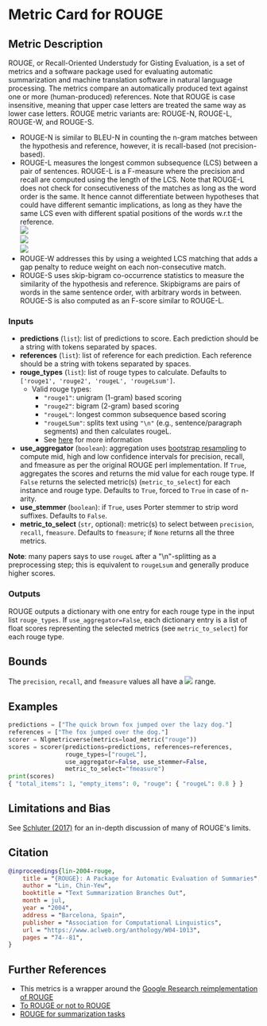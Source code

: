 # Metric Card for ROUGE

## Metric Description
ROUGE, or Recall-Oriented Understudy for Gisting Evaluation, is a set of metrics and a software package used for evaluating automatic summarization and machine translation software in natural language processing.
The metrics compare an automatically produced text against one or more (human-produced) references.
Note that ROUGE is case insensitive, meaning that upper case letters are treated the same way as lower case letters.
ROUGE metric variants are: ROUGE-N, ROUGE-L, ROUGE-W, and ROUGE-S.
- ROUGE-N is similar to BLEU-N in counting the n-gram matches between the hypothesis and reference, however, it is recall-based (not precision-based).
- ROUGE-L measures the longest common subsequence (LCS) between a pair of sentences. ROUGE-L is a F-measure where the precision and recall are computed using the length of the LCS. Note that ROUGE-L does not check for consecutiveness of the matches as long as the word order is the same. It hence cannot differentiate between hypotheses that could have different semantic implications, as long as they have the same LCS even with different spatial positions of the words w.r.t the reference.<br>
  <img src="https://render.githubusercontent.com/render/math?math={P_{LCS}=\frac{|LCS|}{|words\_in\_hypothesis|}}"><br>
  <img src="https://render.githubusercontent.com/render/math?math={R_{LCS}=\frac{|LCS|}{|words\_in\_reference|}}"><br>
  <img src="https://render.githubusercontent.com/render/math?math={\text{ROUGE-L} = F_{LCS} = \frac{(1 + \beta^2)R_{LCS}P_{LCS}}{R_{LCS} + \beta^2 P_{LCS}}}">
- ROUGE-W addresses this by using a weighted LCS matching that adds a gap penalty to reduce weight on each non-consecutive match.
- ROUGE-S uses skip-bigram co-occurrence statistics to measure the similarity of the hypothesis and reference. Skipbigrams are pairs of words in the same sentence order, with arbitrary words in between. ROUGE-S is also computed as an F-score similar to ROUGE-L.

### Inputs
- **predictions** (`list`): list of predictions to score. Each prediction
        should be a string with tokens separated by spaces.
- **references** (`list`): list of reference for each prediction. Each
        reference should be a string with tokens separated by spaces.
- **rouge_types** (`list`): list of rouge types to calculate. Defaults to `['rouge1', 'rouge2', 'rougeL', 'rougeLsum']`.
    - Valid rouge types:
        - `"rouge1"`: unigram (1-gram) based scoring
        - `"rouge2"`: bigram (2-gram) based scoring
        - `"rougeL"`: longest common subsequence based scoring
        - `"rougeLSum"`: splits text using `"\n"` (e.g., sentence/paragraph segments) and then calculates rougeL.
        - See [here](https://github.com/huggingface/datasets/issues/617) for more information
- **use_aggregator** (`boolean`): aggregation uses [bootstrap resampling](https://github.com/google-research/google-research/blob/master/rouge/scoring.py) to compute mid, high and low confidence intervals for precision, recall, and fmeasure as per the original ROUGE perl implementation. If `True`, aggregates the scores and returns the mid value for each rouge type. If `False` returns the selected metric(s) (`metric_to_select`) for each instance and rouge type. Defaults to `True`, forced to `True` in case of n-arity.
- **use_stemmer** (`boolean`): if `True`, uses Porter stemmer to strip word suffixes. Defaults to `False`.
- **metric_to_select** (`str`, optional): metric(s) to select between `precision`, `recall`, `fmeasure`. Defaults to `fmeasure`; if `None` returns all the three metrics.

**Note**: many papers says to use `rougeL` after a "\n"-splitting as a preprocessing step; this is equivalent to `rougeLsum` and generally produce higher scores.


### Outputs
ROUGE outputs a dictionary with one entry for each rouge type in the input list `rouge_types`. If `use_aggregator=False`, each dictionary entry is a list of float scores representing the selected metrics (see `metric_to_select`) for each rouge type.


## Bounds
The `precision`, `recall`, and `fmeasure` values all have a <img src="https://render.githubusercontent.com/render/math?math={[0,1]}"> range.


## Examples
```python
predictions = ["The quick brown fox jumped over the lazy dog."]
references = ["The fox jumped over the dog."]
scorer = Nlgmetricverse(metrics=load_metric("rouge"))
scores = scorer(predictions=predictions, references=references,
                rouge_types=["rougeL"],
                use_aggregator=False, use_stemmer=False,
                metric_to_select="fmeasure")
print(scores)
{ "total_items": 1, "empty_items": 0, "rouge": { "rougeL": 0.8 } }
```

## Limitations and Bias
See [Schluter (2017)](https://aclanthology.org/E17-2007/) for an in-depth discussion of many of ROUGE's limits.

## Citation
```bibtex
@inproceedings{lin-2004-rouge,
    title = "{ROUGE}: A Package for Automatic Evaluation of Summaries",
    author = "Lin, Chin-Yew",
    booktitle = "Text Summarization Branches Out",
    month = jul,
    year = "2004",
    address = "Barcelona, Spain",
    publisher = "Association for Computational Linguistics",
    url = "https://www.aclweb.org/anthology/W04-1013",
    pages = "74--81",
}
```

## Further References
- This metrics is a wrapper around the [Google Research reimplementation of ROUGE](https://github.com/google-research/google-research/tree/master/rouge)
- [To ROUGE or not to ROUGE](https://towardsdatascience.com/to-rouge-or-not-to-rouge-6a5f3552ea45)
- [ROUGE for summarization tasks](https://huggingface.co/course/chapter7/5?fw=tf)
